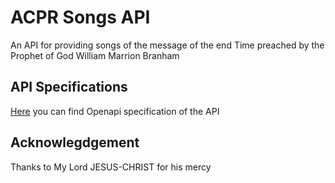 # ACPR Songs API

An API for providing songs of the message of the end Time preached by the Prophet of God William Marrion Branham

## API Specifications

[Here](./docs/acpr_songs_api.yaml) you can find Openapi specification of the API

## Acknowlegdgement

Thanks to My Lord JESUS-CHRIST for his mercy
